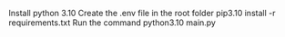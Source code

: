 Install python 3.10
Create the .env file in the root folder
pip3.10 install -r requirements.txt
Run the command python3.10 main.py